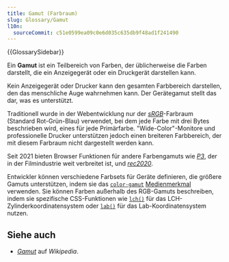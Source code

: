 ```yaml
---
title: Gamut (Farbraum)
slug: Glossary/Gamut
l10n:
  sourceCommit: c51e0599ea09c0e6d035c635db9f48ad1f241490
---
```


{{GlossarySidebar}}

Ein **Gamut** ist ein Teilbereich von Farben, der üblicherweise die Farben darstellt, die ein Anzeigegerät oder ein Druckgerät darstellen kann.

Kein Anzeigegerät oder Drucker kann den gesamten Farbbereich darstellen, den das menschliche Auge wahrnehmen kann. Der Gerätegamut stellt das dar, was es unterstützt.

Traditionell wurde in der Webentwicklung nur der _[sRGB](https://en.wikipedia.org/wiki/SRGB)_-Farbraum (Standard Rot-Grün-Blau) verwendet, bei dem jede Farbe mit drei Bytes beschrieben wird, eines für jede Primärfarbe. "Wide-Color"-Monitore und professionelle Drucker unterstützen jedoch einen breiteren Farbbereich, der mit diesem Farbraum nicht dargestellt werden kann.

Seit 2021 bieten Browser Funktionen für andere Farbengamuts wie _[P3](https://en.wikipedia.org/wiki/DCI-P3)_, der in der Filmindustrie weit verbreitet ist, und _[rec2020](https://en.wikipedia.org/wiki/Rec._2020)_.

Entwickler können verschiedene Farbsets für Geräte definieren, die größere Gamuts unterstützen, indem sie das [`color-gamut`](/de/docs/Web/CSS/@media/color-gamut) [Medienmerkmal](/de/docs/Web/CSS/CSS_media_queries/Using_media_queries) verwenden. Sie können Farben außerhalb des RGB-Gamuts beschreiben, indem sie spezifische CSS-Funktionen wie [`lch()`](/de/docs/Web/CSS/color_value/lch) für das LCH-Zylinderkoordinatensystem oder [`lab()`](/de/docs/Web/CSS/color_value/lab) für das Lab-Koordinatensystem nutzen.

## Siehe auch

- [_Gamut_](https://en.wikipedia.org/wiki/Gamut) auf _Wikipedia_.
